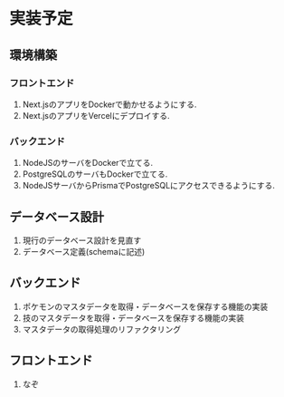 # 実装予定
## 環境構築
### フロントエンド
1. Next.jsのアプリをDockerで動かせるようにする.
2. Next.jsのアプリをVercelにデプロイする.
### バックエンド
1. NodeJSのサーバをDockerで立てる.
2. PostgreSQLのサーバもDockerで立てる.
3. NodeJSサーバからPrismaでPostgreSQLにアクセスできるようにする.

## データベース設計
1. 現行のデータベース設計を見直す
2. データベース定義(schemaに記述)


## バックエンド
1. ポケモンのマスタデータを取得・データベースを保存する機能の実装
2. 技のマスタデータを取得・データベースを保存する機能の実装
3. マスタデータの取得処理のリファクタリング

## フロントエンド
1. なぞ

